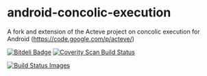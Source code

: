 android-concolic-execution
==========================

A fork and extension of the Acteve project on concolic execution for Android (https://code.google.com/p/acteve/)

[![Bitdeli Badge](https://d2weczhvl823v0.cloudfront.net/JulianSchuette/condroid/trend.png)](https://bitdeli.com/free "Bitdeli Badge")
<a href="https://scan.coverity.com/projects/3500"><img alt="Coverity Scan Build Status"
src="https://scan.coverity.com/projects/3500/badge.svg"/></a>

  <a href="#" id="status-image-popup" name="status-images" class="open-popup" data-ember-action="18">
    <img src="https://travis-ci.org/JulianSchuette/ConDroid.svg" data-bindattr-19="19" title="Build Status Images">
  </a>
